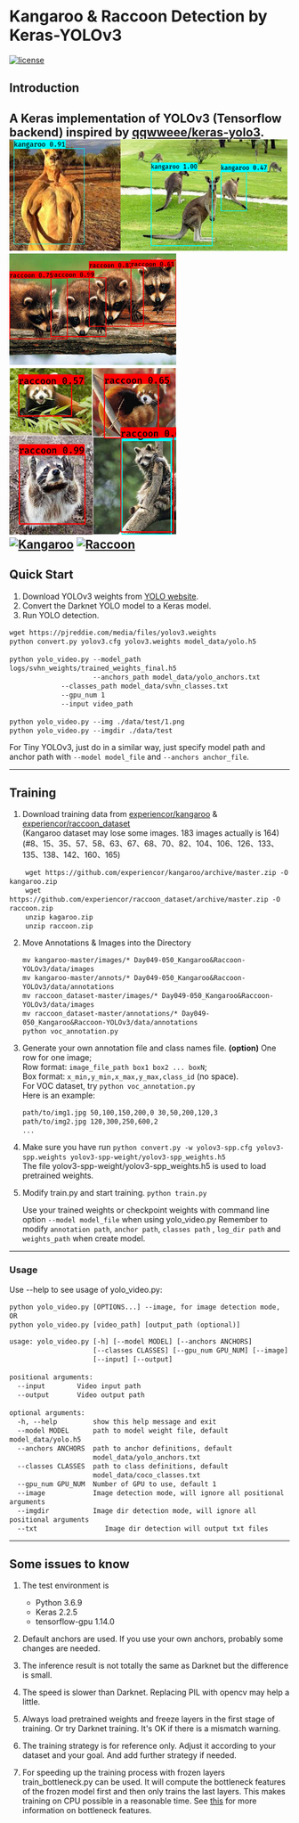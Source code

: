 #  Kangaroo & Raccoon Detection by Keras-YOLOv3

[![license](https://img.shields.io/github/license/mashape/apistatus.svg)](LICENSE)

## Introduction
A Keras implementation of YOLOv3 (Tensorflow backend) inspired by [qqwweee/keras-yolo3](https://github.com/qqwweee/keras-yolo3).<br>
<img src="output/1.jpg" width="200" height="200"><img src="output/2.jpg" width="300" height="200">
<br>
<img src="output/3.jpg" width="300" height="200"><img src="output/4.jpg" width="300" height="300">
<br>
[![Kangaroo](http://img.youtube.com/vi/8gWVzPGTyMo/0.jpg)](http://www.youtube.com/watch?v=8gWVzPGTyMo "Kangaroo")
[![Raccoon](http://img.youtube.com/vi/DV1PYejPbGg/0.jpg)](http://www.youtube.com/watch?v=DV1PYejPbGg "Raccoon")
---

## Quick Start

1. Download YOLOv3 weights from [YOLO website](http://pjreddie.com/darknet/yolo/).
2. Convert the Darknet YOLO model to a Keras model.
3. Run YOLO detection.

```
wget https://pjreddie.com/media/files/yolov3.weights
python convert.py yolov3.cfg yolov3.weights model_data/yolo.h5

python yolo_video.py --model_path logs/svhn_weights/trained_weights_final.h5
                     --anchors_path model_data/yolo_anchors.txt
		     --classes_path model_data/svhn_classes.txt
		     --gpu_num 1
		     --input video_path

python yolo_video.py --img ./data/test/1.png
python yolo_video.py --imgdir ./data/test 
```

For Tiny YOLOv3, just do in a similar way, just specify model path and anchor path with `--model model_file` and `--anchors anchor_file`.

---
## Training

1. Download training data from [experiencor/kangaroo](https://github.com/experiencor/kangaroo) & [experiencor/raccoon_dataset](https://github.com/experiencor/raccoon_dataset)<br>
(Kangaroo dataset may lose some images. 183 images actually is 164)<br>
(#8、15、35、57、58、63、67、68、70、82、104、106、126、133、135、138、142、160、165)
```
	wget https://github.com/experiencor/kangaroo/archive/master.zip -O kangaroo.zip
	wget https://github.com/experiencor/raccoon_dataset/archive/master.zip -O raccoon.zip
	unzip kagaroo.zip
	unzip raccoon.zip
```

2. Move Annotations & Images into the Directory
	```
	mv kangaroo-master/images/* Day049-050_Kangaroo&Raccoon-YOLOv3/data/images
	mv kangaroo-master/annots/* Day049-050_Kangaroo&Raccoon-YOLOv3/data/annotations
	mv raccoon_dataset-master/images/* Day049-050_Kangaroo&Raccoon-YOLOv3/data/images
	mv raccoon_dataset-master/annotations/* Day049-050_Kangaroo&Raccoon-YOLOv3/data/annotations
	python voc_annotation.py
	```

3. Generate your own annotation file and class names file. **(option)** 
    One row for one image;  
    Row format: `image_file_path box1 box2 ... boxN`;  
    Box format: `x_min,y_min,x_max,y_max,class_id` (no space).  
    For VOC dataset, try `python voc_annotation.py`  
    Here is an example:
    ```
    path/to/img1.jpg 50,100,150,200,0 30,50,200,120,3
    path/to/img2.jpg 120,300,250,600,2
    ...
    ```

2. Make sure you have run `python convert.py -w yolov3-spp.cfg yolov3-spp.weights yolov3-spp-weight/yolov3-spp_weights.h5`  
    The file yolov3-spp-weight/yolov3-spp_weights.h5 is used to load pretrained weights.

3. Modify train.py and start training.  `python train.py` 
	
    Use your trained weights or checkpoint weights with command line option `--model model_file` when using yolo_video.py
    Remember to modify `annotation path`, `anchor path`, `classes path` ,  `log_dir path` and `weights_path` when create model.


---

### Usage
Use --help to see usage of yolo_video.py:
```
python yolo_video.py [OPTIONS...] --image, for image detection mode, OR
python yolo_video.py [video_path] [output_path (optional)]
```
```
usage: yolo_video.py [-h] [--model MODEL] [--anchors ANCHORS]
                     [--classes CLASSES] [--gpu_num GPU_NUM] [--image]
                     [--input] [--output]

positional arguments:
  --input        Video input path
  --output       Video output path

optional arguments:
  -h, --help         show this help message and exit
  --model MODEL      path to model weight file, default model_data/yolo.h5
  --anchors ANCHORS  path to anchor definitions, default
                     model_data/yolo_anchors.txt
  --classes CLASSES  path to class definitions, default
                     model_data/coco_classes.txt
  --gpu_num GPU_NUM  Number of GPU to use, default 1
  --image            Image detection mode, will ignore all positional arguments
  --imgdir           Image dir detection mode, will ignore all positional arguments
  --txt                 Image dir detection will output txt files
```
---



## Some issues to know

1. The test environment is
    - Python 3.6.9
    - Keras 2.2.5
    - tensorflow-gpu 1.14.0

2. Default anchors are used. If you use your own anchors, probably some changes are needed.

3. The inference result is not totally the same as Darknet but the difference is small.

4. The speed is slower than Darknet. Replacing PIL with opencv may help a little.

5. Always load pretrained weights and freeze layers in the first stage of training. Or try Darknet training. It's OK if there is a mismatch warning.

6. The training strategy is for reference only. Adjust it according to your dataset and your goal. And add further strategy if needed.

7. For speeding up the training process with frozen layers train_bottleneck.py can be used. It will compute the bottleneck features of the frozen model first and then only trains the last layers. This makes training on CPU possible in a reasonable time. See [this](https://blog.keras.io/building-powerful-image-classification-models-using-very-little-data.html) for more information on bottleneck features.
